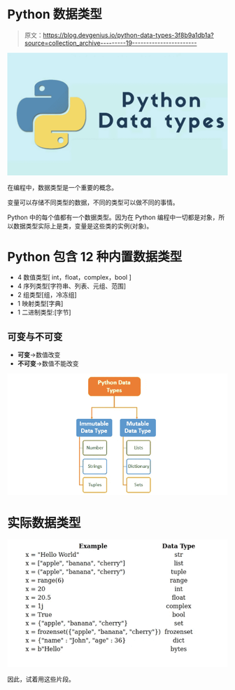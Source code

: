 # Python 数据类型

> 原文：<https://blog.devgenius.io/python-data-types-3f8b9a1db1a?source=collection_archive---------19----------------------->

![](img/4121ed24cc205d1139656834895f3e2f.png)

在编程中，数据类型是一个重要的概念。

变量可以存储不同类型的数据，不同的类型可以做不同的事情。

Python 中的每个值都有一个数据类型。因为在 Python 编程中一切都是对象，所以数据类型实际上是类，变量是这些类的实例(对象)。

# **Python 包含 12 种内置数据类型**

*   4 数值类型[ int，float，complex，bool ]
*   4 序列类型[字符串、列表、元组、范围]
*   2 组类型[组，冷冻组]
*   1 映射类型[字典]
*   1 二进制类型:[字节]

## 可变与不可变

*   **可变**→数值改变
*   **不可变**→数值不能改变

![](img/d5a8590a24848753d59c40dc63af58f7.png)

# 实际数据类型

![](img/199ef57d01077be8a97d535202d65e2c.png)

因此，试着用这些片段。